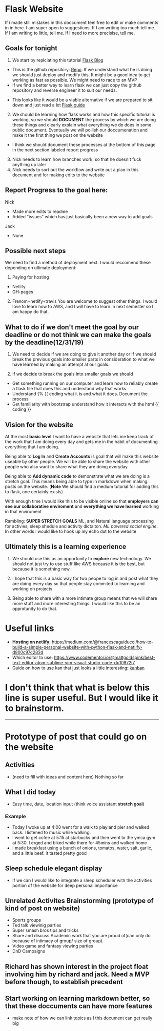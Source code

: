 # Flask Website

If i made still mistakes in this doccument feel free to edit or make comments in in here. I am super open to suggestions. If I am writing too much tell me. If I am writing to little, tell me. If I need to more precisise, tell me.


## Goals for tonight
1. We start by replciating this tutorial [Flask Blog](https://www.youtube.com/watch?v=MwZwr5Tvyxo)
- This is the github repository: [Repo](https://github.com/CoreyMSchafer/code_snippets/tree/master/Python/Flask_Blog). If we understand what he is doing we should just deploy and modify this. It might be a good idea to get working as fast as possible. We might need to race to an MVP
- If we find a better way to learn flask we can just copy the github repository and reverse engineer it to suit our needs.
 * This looks like it would be a viable alternative if we are prepared to sit down and just read a lot [Flask guide](http://flask.palletsprojects.com/en/1.1.x/)
2. We should be learning how flask works and how this specific tutorial is working, so we should **DOCUMENT** the process by which we are doing these things and clearly explain what everything we do does in some public document. Eventually we will pollish our doccumenation and make it the first thing we post on the website
 * I think we should document these processes at the bottom of this page in the next section labeled report progress
3. Nick needs to learn how branches work, so that he doesn't fuck anything up later
4. Nick needs to sort out the workflow and write out a plan in this document and for making edits to the website

## Report Progress to the goal here:
Nick
- Made more edits to readme
- Added "issues" which has just basically been a new way to add goals

Jack
- None

## Possible next steps
We need to find a method of deployment next. I would reccomend these depending on ultimate deployment:
1. Paying for hosting
- Netlify
- GH-pages
2. Frenom+netlify+travis
You are welcome to suggest other things. I would love to learn how to AWS, and I will have to learn in next semester so I am happy do that.

## What to do if we don't meet the goal by our deadline or do not think we can make the goals by the deadline(12/31/19)
1. We need to decide if we are doing to give it another day or if we should break the previous goals into smaller parts in consideration to what we have learned by making an attempt at our goals.

2. If we decide to break the goals into smaller goals we should
 * Get something running on our computer and learn how to reliably create a flask file that does this and understand why that works
 * Understand {% {{ coding what it is and what it does. Document the process
 * Get familiarity with bootstrap understand how it interacts with the html {{ coding }}

## Vision for the website

At the most **basic level** I want to have a website that lets me keep track of the work that I am doing every day and gets me in the habit of documenting everything that I am doing.

Being able to **Log In** and **Create Accounts** is goal that will make this website useable by other people. We will be able to share the website with other people who also want to share what they are doing everyday

Being able to **Add dynamic code** to demonstrate what we are doing is a stretch goal. This means being able to type in markdown when making posts on the website. (**Note** We should find a medium tutorial for adding this to flask, one certainly exists)

With enough time I would like this to be visible online so that **employers can see our collaborative enviroment** and **everything we have learned** working in that enviroment

Rambling: 
**SUPER STRETCH GOALS** ML, and Natural language processing for activies, sleep shedule and activity dictaiton. *ML powered social engine*. In other words i would like to hook up my echo dot to the website

## Ultimately this is a learning experience
1. We should use this as an opportunity to **explore** new technology. We should not just try to use stuff like AWS because it is the best, but because it is something new.

2. I hope that this is a basic way for two peope to log in and post what they are doing every day so that people stay commited to learning and working on projects

3. Being able to share with a more intimate group means that we will share more stuff and more interesting things. I would like this to be an opprotunity to do that.

# Useful links
- **Hosting on netlify**: https://medium.com/@francescaguiducci/how-to-build-a-simple-personal-website-with-python-flask-and-netlify-d800c97c283d
- Which editor to use: https://www.codementor.io/@mattgoldspink/best-text-editor-atom-sublime-vim-visual-studio-code-du10872i7
- Guide on how to use kan that just looks a little interesting: [kanban](https://medium.com/the-super-serious-lab/beginners-guide-to-kanban-6d1ed3babe86)

# I don't think that what is below this line is super useful. But I would like it to brainstorm. 
-------------------------------------------------------------------------
# Prototype of post that could go on the website

## Activities
- (need to fill with ideas and content here) Nothing so far 
## What I did today
- Easy time, date, location input (think voice assistant **stretch goal**)
### Example
- Today I woke up at 4:00 went for a walk to playland pier and walked back. I listened to music while walking.
- I went to get cofee at 5:15 at starbucks and then went to the ymca gym at 5:30. I erged and biked while there for 45mins and walked home
- I made breakfast using a bunch of onions, tomatos, water, salt, garlic, and a little beef. It tasted pretty good

## Sleep schedule elegant display
- If we can I would like to integrate a sleep scheduler with the activities portion of the website for deep personal importance

## Unrelated Activites Brainstorming (prototype of kind of post on website)
- Sports groups
- Ted talk viewinig parties
- Super smash bros tips and tricks
- Share and discuss Academic work that you are proud of(can only do because of intimacy of group/ size of group). 
- Video game and fantasy viewing parties
- DnD Campaigns

## Richard has shown interest in the project float involving him by richard and jack. Need a MVP before though, to establish precedent
## Start working on learning markdown better, so that these doccuments can have more features
- make note of how we can link topics as I this document can get really big 
